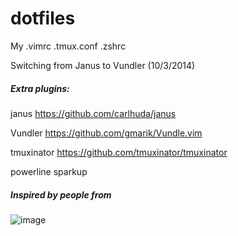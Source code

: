 dotfiles
========

My .vimrc .tmux.conf .zshrc

Switching from Janus to Vundler (10/3/2014)

##### Extra plugins:

janus
https://github.com/carlhuda/janus

Vundler
https://github.com/gmarik/Vundle.vim

tmuxinator
https://github.com/tmuxinator/tmuxinator

powerline
sparkup


##### Inspired by people from


![image](https://camo.githubusercontent.com/23e90466577ec68e58aa328113e15b756cd0c946/687474703a2f2f74686f75676874626f742e636f6d2f696d616765732f746d2f6c6f676f2e706e67)
